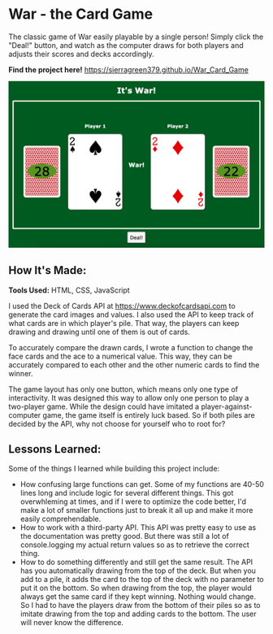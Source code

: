# War - the Card Game

The classic game of War easily playable by a single person! Simply click the "Deal!" button, and watch as the computer draws for both players and adjusts their scores and decks accordingly.

**Find the project here!** https://sierragreen379.github.io/War_Card_Game

![Photo of this War Card Game project](./Assets/War_Card_Game_photo.png)

## How It's Made:

**Tools Used:** HTML, CSS, JavaScript

I used the Deck of Cards API at https://www.deckofcardsapi.com to generate the card images and values. I also used the API to keep track of what cards are in which player's pile. That way, the players can keep drawing and drawing until one of them is out of cards.

To accurately compare the drawn cards, I wrote a function to change the face cards and the ace to a numerical value. This way, they can be accurately compared to each other and the other numeric cards to find the winner. 

The game layout has only one button, which means only one type of interactivity. It was designed this way to allow only one person to play a two-player game. While the design could have imitated a player-against-computer game, the game itself is entirely luck based. So if both piles are decided by the API, why not choose for yourself who to root for?

## Lessons Learned:
Some of the things I learned while building this project include:
- How confusing large functions can get. Some of my functions are 40-50 lines long and include logic for several different things. This got overwhleming at times, and if I were to optimize the code better, I'd make a lot of smaller functions just to break it all up and make it more easily comprehendable.
- How to work with a third-party API. This API was pretty easy to use as the documentation was pretty good. But there was still a lot of console.logging my actual return values so as to retrieve the correct thing.
- How to do something differently and still get the same result. The API has you automatically drawing from the top of the deck. But when you add to a pile, it adds the card to the top of the deck with no parameter to put it on the bottom. So when drawing from the top, the player would always get the same card if they kept winning. Nothing would change. So I had to have the players draw from the bottom of their piles so as to imitate drawing from the top and adding cards to the bottom. The user will never know the difference.